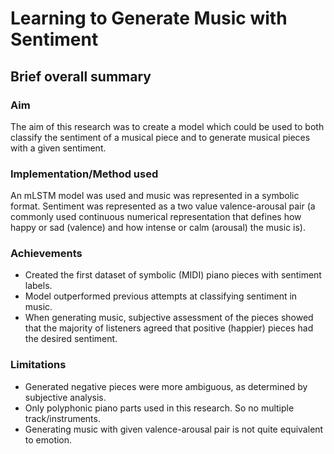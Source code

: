 # Learning to Generate Music with Sentiment

## Brief overall summary
### Aim
The aim of this research was to create a model which could be used to both classify the sentiment of a musical piece and to generate musical pieces with a given sentiment. 

### Implementation/Method used
An mLSTM model was used and music was represented in a symbolic format. Sentiment was represented as a two value valence-arousal pair (a commonly used continuous numerical representation that defines how happy or sad (valence) and how intense or calm (arousal) the music is).

### Achievements
- Created the first dataset of symbolic (MIDI) piano pieces with sentiment labels.
- Model outperformed previous attempts at classifying sentiment in music.
- When generating music, subjective assessment of the pieces showed that the majority of listeners agreed that positive (happier) pieces had the desired sentiment.

### Limitations
- Generated negative pieces were more ambiguous, as determined by subjective analysis.
- Only polyphonic piano parts used in this research. So no multiple track/instruments.
- Generating music with given valence-arousal pair is not quite equivalent to emotion.